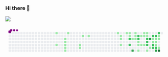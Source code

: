 ### Hi there 👋

<!--
**Vander-Reis/Vander-Reis** is a ✨ _special_ ✨ repository because its `README.md` (this file) appears on your GitHub profile.

Here are some ideas to get you started:

- 🔭 I’m currently working on ...
- 🌱 I’m currently learning ...
- 👯 I’m looking to collaborate on ...
- 🤔 I’m looking for help with ...
- 💬 Ask me about ...
- 📫 How to reach me: ...
- 😄 Pronouns: ...
- ⚡ Fun fact: ...
-->

<img src="https://github-readme-stats.vercel.app/api?username=Vander-Reis&show_icons=true&theme=dracula&include_all_commits=true&count_private=true">


<svg viewBox="-16 -32 880 192" width="880" height="192" xmlns="http://www.w3.org/2000/svg"><style>@keyframes c0{6.99%{fill:var(--c1)}7.01%,to{fill:var(--ce)}}@keyframes c1{13.57%{fill:var(--c1)}13.59%,to{fill:var(--ce)}}@keyframes c2{9.87%{fill:var(--c1)}9.89%,to{fill:var(--ce)}}@keyframes c3{10.28%{fill:var(--c1)}10.3%,to{fill:var(--ce)}}@keyframes c4{10.69%{fill:var(--c1)}10.71%,to{fill:var(--ce)}}@keyframes c5{11.1%{fill:var(--c1)}11.12%,to{fill:var(--ce)}}@keyframes c6{11.51%{fill:var(--c1)}11.53%,to{fill:var(--ce)}}@keyframes c7{8.63%{fill:var(--c1)}8.65%,to{fill:var(--ce)}}@keyframes c8{17.69%{fill:var(--c1)}17.71%,to{fill:var(--ce)}}@keyframes c9{17.27%{fill:var(--c1)}17.29%,to{fill:var(--ce)}}@keyframes ca{19.33%{fill:var(--c1)}19.35%,to{fill:var(--ce)}}@keyframes cb{20.15%{fill:var(--c1)}20.17%,to{fill:var(--ce)}}@keyframes cc{27.97%{fill:var(--c1)}27.99%,to{fill:var(--ce)}}@keyframes cd{24.68%{fill:var(--c1)}24.7%,to{fill:var(--ce)}}@keyframes ce{25.09%{fill:var(--c1)}25.11%,to{fill:var(--ce)}}@keyframes cf{25.92%{fill:var(--c1)}25.94%,to{fill:var(--ce)}}@keyframes cg{29.21%{fill:var(--c1)}29.23%,to{fill:var(--ce)}}@keyframes ch{29.62%{fill:var(--c1)}29.64%,to{fill:var(--ce)}}@keyframes ci{30.03%{fill:var(--c1)}30.05%,to{fill:var(--ce)}}@keyframes cj{52.66%{fill:var(--c2)}52.68%,to{fill:var(--ce)}}@keyframes ck{53.49%{fill:var(--c2)}53.51%,to{fill:var(--ce)}}@keyframes cl{52.25%{fill:var(--c1)}52.27%,to{fill:var(--ce)}}@keyframes cm{71.18%{fill:var(--c3)}71.2%,to{fill:var(--ce)}}@keyframes cn{31.27%{fill:var(--c1)}31.29%,to{fill:var(--ce)}}@keyframes co{30.85%{fill:var(--c1)}30.87%,to{fill:var(--ce)}}@keyframes cp{51.84%{fill:var(--c1)}51.86%,to{fill:var(--ce)}}@keyframes cq{55.96%{fill:var(--c2)}55.98%,to{fill:var(--ce)}}@keyframes cr{55.55%{fill:var(--c2)}55.57%,to{fill:var(--ce)}}@keyframes cs{35.38%{fill:var(--c1)}35.4%,to{fill:var(--ce)}}@keyframes ct{35.79%{fill:var(--c1)}35.81%,to{fill:var(--ce)}}@keyframes cu{49.78%{fill:var(--c1)}49.8%,to{fill:var(--ce)}}@keyframes cv{34.15%{fill:var(--c1)}34.17%,to{fill:var(--ce)}}@keyframes cw{36.2%{fill:var(--c1)}36.22%,to{fill:var(--ce)}}@keyframes cx{32.5%{fill:var(--c1)}32.52%,to{fill:var(--ce)}}@keyframes cy{33.73%{fill:var(--c1)}33.75%,to{fill:var(--ce)}}@keyframes cz{36.62%{fill:var(--c1)}36.64%,to{fill:var(--ce)}}@keyframes c10{32.91%{fill:var(--c1)}32.93%,to{fill:var(--ce)}}@keyframes c11{33.32%{fill:var(--c1)}33.34%,to{fill:var(--ce)}}@keyframes c12{57.6%{fill:var(--c2)}57.62%,to{fill:var(--ce)}}@keyframes c13{58.01%{fill:var(--c2)}58.03%,to{fill:var(--ce)}}@keyframes c14{58.43%{fill:var(--c2)}58.45%,to{fill:var(--ce)}}@keyframes c15{48.55%{fill:var(--c1)}48.57%,to{fill:var(--ce)}}@keyframes c16{65.42%{fill:var(--c3)}65.44%,to{fill:var(--ce)}}@keyframes c17{37.85%{fill:var(--c1)}37.87%,to{fill:var(--ce)}}@keyframes c18{62.13%{fill:var(--c2)}62.15%,to{fill:var(--ce)}}@keyframes c19{42.79%{fill:var(--c1)}42.81%,to{fill:var(--ce)}}@keyframes c1a{39.08%{fill:var(--c1)}39.1%,to{fill:var(--ce)}}@keyframes c1b{59.25%{fill:var(--c2)}59.27%,to{fill:var(--ce)}}@keyframes c1c{59.66%{fill:var(--c2)}59.68%,to{fill:var(--ce)}}@keyframes c1d{61.72%{fill:var(--c2)}61.74%,to{fill:var(--ce)}}@keyframes c1e{39.91%{fill:var(--c1)}39.93%,to{fill:var(--ce)}}@keyframes c1f{39.5%{fill:var(--c1)}39.52%,to{fill:var(--ce)}}@keyframes c1g{44.02%{fill:var(--c1)}44.04%,to{fill:var(--ce)}}@keyframes c1h{60.07%{fill:var(--c2)}60.09%,to{fill:var(--ce)}}@keyframes c1i{67.89%{fill:var(--c3)}67.91%,to{fill:var(--ce)}}@keyframes c1j{63.36%{fill:var(--c2)}63.38%,to{fill:var(--ce)}}@keyframes c1k{40.73%{fill:var(--c1)}40.75%,to{fill:var(--ce)}}@keyframes c1l{40.32%{fill:var(--c1)}40.34%,to{fill:var(--ce)}}@keyframes c1m{44.85%{fill:var(--c1)}44.87%,to{fill:var(--ce)}}@keyframes c1n{75.71%{fill:var(--c4)}75.73%,to{fill:var(--ce)}}@keyframes u0{6.99%{transform:scale(0,1)}7.01%,8.63%{transform:scale(.02,1)}8.65%,9.87%{transform:scale(.05,1)}10.28%,9.89%{transform:scale(.07,1)}10.3%,10.69%{transform:scale(.09,1)}10.71%,11.1%{transform:scale(.12,1)}11.12%,11.51%{transform:scale(.14,1)}11.53%,13.57%{transform:scale(.16,1)}13.59%,17.27%{transform:scale(.19,1)}17.29%,17.69%{transform:scale(.21,1)}17.71%,19.33%{transform:scale(.23,1)}19.35%,20.15%{transform:scale(.26,1)}20.17%,24.68%{transform:scale(.28,1)}24.7%,25.09%{transform:scale(.3,1)}25.11%,25.92%{transform:scale(.33,1)}25.94%,27.97%{transform:scale(.35,1)}27.99%,29.21%{transform:scale(.37,1)}29.23%,29.62%{transform:scale(.4,1)}29.64%,30.03%{transform:scale(.42,1)}30.05%,30.85%{transform:scale(.44,1)}30.87%,31.27%{transform:scale(.47,1)}31.29%,32.5%{transform:scale(.49,1)}32.52%,32.91%{transform:scale(.51,1)}32.93%,33.32%{transform:scale(.53,1)}33.34%,33.73%{transform:scale(.56,1)}33.75%,34.15%{transform:scale(.58,1)}34.17%,35.38%{transform:scale(.6,1)}35.4%,35.79%{transform:scale(.63,1)}35.81%,36.2%{transform:scale(.65,1)}36.22%,36.62%{transform:scale(.67,1)}36.64%,37.85%{transform:scale(.7,1)}37.87%,39.08%{transform:scale(.72,1)}39.1%,39.5%{transform:scale(.74,1)}39.52%,39.91%{transform:scale(.77,1)}39.93%,40.32%{transform:scale(.79,1)}40.34%,40.73%{transform:scale(.81,1)}40.75%,42.79%{transform:scale(.84,1)}42.81%,44.02%{transform:scale(.86,1)}44.04%,44.85%{transform:scale(.88,1)}44.87%,48.55%{transform:scale(.91,1)}48.57%,49.78%{transform:scale(.93,1)}49.8%,51.84%{transform:scale(.95,1)}51.86%,52.25%{transform:scale(.98,1)}52.27%,to{transform:scale(1,1)}}@keyframes u1{52.66%{transform:scale(0,1)}52.68%,53.49%{transform:scale(.08,1)}53.51%,55.55%{transform:scale(.15,1)}55.57%,55.96%{transform:scale(.23,1)}55.98%,57.6%{transform:scale(.31,1)}57.62%,58.01%{transform:scale(.38,1)}58.03%,58.43%{transform:scale(.46,1)}58.45%,59.25%{transform:scale(.54,1)}59.27%,59.66%{transform:scale(.62,1)}59.68%,60.07%{transform:scale(.69,1)}60.09%,61.72%{transform:scale(.77,1)}61.74%,62.13%{transform:scale(.85,1)}62.15%,63.36%{transform:scale(.92,1)}63.38%,to{transform:scale(1,1)}}@keyframes u2{65.42%{transform:scale(0,1)}65.44%,67.89%{transform:scale(.33,1)}67.91%,71.18%{transform:scale(.67,1)}71.2%,to{transform:scale(1,1)}}@keyframes u3{75.71%{transform:scale(0,1)}75.73%,to{transform:scale(1,1)}}@keyframes s0{0%,99.59%{transform:translate(0,-16px)}.41%{transform:translate(0,0)}8.64%{transform:translate(320px,0)}9.05%{transform:translate(320px,16px)}9.47%{transform:translate(304px,16px)}11.52%{transform:translate(304px,96px)}11.93%{transform:translate(288px,96px)}12.76%{transform:translate(288px,64px)}13.58%{transform:translate(256px,64px)}13.99%{transform:translate(256px,80px)}17.28%{transform:translate(384px,80px)}17.7%{transform:translate(384px,64px)}18.11%{transform:translate(400px,64px)}19.34%{transform:translate(400px,16px)}24.69%{transform:translate(608px,16px)}25.93%{transform:translate(608px,64px)}26.34%{transform:translate(592px,64px)}27.98%{transform:translate(592px,0)}29.63%{transform:translate(656px,0)}30.04%{transform:translate(656px,16px)}30.86%{transform:translate(688px,16px)}31.28%{transform:translate(688px,0)}32.92%{transform:translate(752px,0)}33.33%,57.2%{transform:translate(752px,16px)}34.16%{transform:translate(720px,16px)}34.98%{transform:translate(720px,48px)}35.39%,51.03%{transform:translate(704px,48px)}35.8%,54.73%{transform:translate(704px,64px)}36.63%{transform:translate(736px,64px)}37.04%{transform:translate(736px,80px)}37.86%{transform:translate(768px,80px)}38.68%{transform:translate(768px,48px)}39.51%,43.62%{transform:translate(800px,48px)}39.92%,66.26%{transform:translate(800px,32px)}40.33%{transform:translate(816px,32px)}40.74%,63.79%{transform:translate(816px,16px)}41.15%{transform:translate(832px,16px)}41.56%{transform:translate(832px,32px)}42.8%{transform:translate(784px,32px)}43.21%{transform:translate(784px,48px)}44.03%{transform:translate(800px,64px)}44.44%{transform:translate(816px,64px)}44.86%,75.31%{transform:translate(816px,80px)}45.27%{transform:translate(832px,80px)}46.09%{transform:translate(832px,112px)}47.33%{transform:translate(784px,112px)}47.74%{transform:translate(784px,96px)}49.79%{transform:translate(704px,96px)}51.44%{transform:translate(688px,48px)}51.85%{transform:translate(688px,32px)}52.67%{transform:translate(656px,32px)}53.5%{transform:translate(656px,64px)}55.97%{transform:translate(704px,16px)}58.44%{transform:translate(752px,64px)}59.26%{transform:translate(784px,64px)}59.67%{transform:translate(784px,80px)}60.08%{transform:translate(800px,80px)}61.73%{transform:translate(800px,16px)}62.14%{transform:translate(784px,16px)}62.55%{transform:translate(784px,0)}63.37%{transform:translate(816px,0)}65.02%{transform:translate(768px,16px)}65.43%{transform:translate(768px,32px)}67.9%{transform:translate(800px,96px)}71.19%{transform:translate(672px,96px)}71.6%{transform:translate(672px,80px)}75.72%{transform:translate(816px,96px)}92.59%{transform:translate(160px,96px)}93.42%{transform:translate(160px,64px)}94.65%{transform:translate(112px,64px)}95.06%{transform:translate(112px,48px)}95.88%{transform:translate(80px,48px)}96.3%{transform:translate(80px,32px)}96.71%{transform:translate(64px,32px)}97.94%{transform:translate(64px,-16px)}}@keyframes s1{0%,99.59%{transform:translate(16px,-16px)}.41%{transform:translate(0,-16px)}.82%{transform:translate(0,0)}9.05%{transform:translate(320px,0)}9.47%{transform:translate(320px,16px)}9.88%{transform:translate(304px,16px)}11.93%{transform:translate(304px,96px)}12.35%{transform:translate(288px,96px)}13.17%{transform:translate(288px,64px)}13.99%{transform:translate(256px,64px)}14.4%{transform:translate(256px,80px)}17.7%{transform:translate(384px,80px)}18.11%{transform:translate(384px,64px)}18.52%{transform:translate(400px,64px)}19.75%{transform:translate(400px,16px)}25.1%{transform:translate(608px,16px)}26.34%{transform:translate(608px,64px)}26.75%{transform:translate(592px,64px)}28.4%{transform:translate(592px,0)}30.04%{transform:translate(656px,0)}30.45%{transform:translate(656px,16px)}31.28%{transform:translate(688px,16px)}31.69%{transform:translate(688px,0)}33.33%{transform:translate(752px,0)}33.74%,57.61%{transform:translate(752px,16px)}34.57%{transform:translate(720px,16px)}35.39%{transform:translate(720px,48px)}35.8%,51.44%{transform:translate(704px,48px)}36.21%,55.14%{transform:translate(704px,64px)}37.04%{transform:translate(736px,64px)}37.45%{transform:translate(736px,80px)}38.27%{transform:translate(768px,80px)}39.09%{transform:translate(768px,48px)}39.92%,44.03%{transform:translate(800px,48px)}40.33%,66.67%{transform:translate(800px,32px)}40.74%{transform:translate(816px,32px)}41.15%,64.2%{transform:translate(816px,16px)}41.56%{transform:translate(832px,16px)}41.98%{transform:translate(832px,32px)}43.21%{transform:translate(784px,32px)}43.62%{transform:translate(784px,48px)}44.44%{transform:translate(800px,64px)}44.86%{transform:translate(816px,64px)}45.27%,75.72%{transform:translate(816px,80px)}45.68%{transform:translate(832px,80px)}46.5%{transform:translate(832px,112px)}47.74%{transform:translate(784px,112px)}48.15%{transform:translate(784px,96px)}50.21%{transform:translate(704px,96px)}51.85%{transform:translate(688px,48px)}52.26%{transform:translate(688px,32px)}53.09%{transform:translate(656px,32px)}53.91%{transform:translate(656px,64px)}56.38%{transform:translate(704px,16px)}58.85%{transform:translate(752px,64px)}59.67%{transform:translate(784px,64px)}60.08%{transform:translate(784px,80px)}60.49%{transform:translate(800px,80px)}62.14%{transform:translate(800px,16px)}62.55%{transform:translate(784px,16px)}62.96%{transform:translate(784px,0)}63.79%{transform:translate(816px,0)}65.43%{transform:translate(768px,16px)}65.84%{transform:translate(768px,32px)}68.31%{transform:translate(800px,96px)}71.6%{transform:translate(672px,96px)}72.02%{transform:translate(672px,80px)}76.13%{transform:translate(816px,96px)}93%{transform:translate(160px,96px)}93.83%{transform:translate(160px,64px)}95.06%{transform:translate(112px,64px)}95.47%{transform:translate(112px,48px)}96.3%{transform:translate(80px,48px)}96.71%{transform:translate(80px,32px)}97.12%{transform:translate(64px,32px)}98.35%{transform:translate(64px,-16px)}}@keyframes s2{0%,99.59%{transform:translate(32px,-16px)}.82%{transform:translate(0,-16px)}1.23%{transform:translate(0,0)}9.47%{transform:translate(320px,0)}9.88%{transform:translate(320px,16px)}10.29%{transform:translate(304px,16px)}12.35%{transform:translate(304px,96px)}12.76%{transform:translate(288px,96px)}13.58%{transform:translate(288px,64px)}14.4%{transform:translate(256px,64px)}14.81%{transform:translate(256px,80px)}18.11%{transform:translate(384px,80px)}18.52%{transform:translate(384px,64px)}18.93%{transform:translate(400px,64px)}20.16%{transform:translate(400px,16px)}25.51%{transform:translate(608px,16px)}26.75%{transform:translate(608px,64px)}27.16%{transform:translate(592px,64px)}28.81%{transform:translate(592px,0)}30.45%{transform:translate(656px,0)}30.86%{transform:translate(656px,16px)}31.69%{transform:translate(688px,16px)}32.1%{transform:translate(688px,0)}33.74%{transform:translate(752px,0)}34.16%,58.02%{transform:translate(752px,16px)}34.98%{transform:translate(720px,16px)}35.8%{transform:translate(720px,48px)}36.21%,51.85%{transform:translate(704px,48px)}36.63%,55.56%{transform:translate(704px,64px)}37.45%{transform:translate(736px,64px)}37.86%{transform:translate(736px,80px)}38.68%{transform:translate(768px,80px)}39.51%{transform:translate(768px,48px)}40.33%,44.44%{transform:translate(800px,48px)}40.74%,67.08%{transform:translate(800px,32px)}41.15%{transform:translate(816px,32px)}41.56%,64.61%{transform:translate(816px,16px)}41.98%{transform:translate(832px,16px)}42.39%{transform:translate(832px,32px)}43.62%{transform:translate(784px,32px)}44.03%{transform:translate(784px,48px)}44.86%{transform:translate(800px,64px)}45.27%{transform:translate(816px,64px)}45.68%,76.13%{transform:translate(816px,80px)}46.09%{transform:translate(832px,80px)}46.91%{transform:translate(832px,112px)}48.15%{transform:translate(784px,112px)}48.56%{transform:translate(784px,96px)}50.62%{transform:translate(704px,96px)}52.26%{transform:translate(688px,48px)}52.67%{transform:translate(688px,32px)}53.5%{transform:translate(656px,32px)}54.32%{transform:translate(656px,64px)}56.79%{transform:translate(704px,16px)}59.26%{transform:translate(752px,64px)}60.08%{transform:translate(784px,64px)}60.49%{transform:translate(784px,80px)}60.91%{transform:translate(800px,80px)}62.55%{transform:translate(800px,16px)}62.96%{transform:translate(784px,16px)}63.37%{transform:translate(784px,0)}64.2%{transform:translate(816px,0)}65.84%{transform:translate(768px,16px)}66.26%{transform:translate(768px,32px)}68.72%{transform:translate(800px,96px)}72.02%{transform:translate(672px,96px)}72.43%{transform:translate(672px,80px)}76.54%{transform:translate(816px,96px)}93.42%{transform:translate(160px,96px)}94.24%{transform:translate(160px,64px)}95.47%{transform:translate(112px,64px)}95.88%{transform:translate(112px,48px)}96.71%{transform:translate(80px,48px)}97.12%{transform:translate(80px,32px)}97.53%{transform:translate(64px,32px)}98.77%{transform:translate(64px,-16px)}}@keyframes s3{0%,99.59%{transform:translate(48px,-16px)}1.23%{transform:translate(0,-16px)}1.65%{transform:translate(0,0)}9.88%{transform:translate(320px,0)}10.29%{transform:translate(320px,16px)}10.7%{transform:translate(304px,16px)}12.76%{transform:translate(304px,96px)}13.17%{transform:translate(288px,96px)}13.99%{transform:translate(288px,64px)}14.81%{transform:translate(256px,64px)}15.23%{transform:translate(256px,80px)}18.52%{transform:translate(384px,80px)}18.93%{transform:translate(384px,64px)}19.34%{transform:translate(400px,64px)}20.58%{transform:translate(400px,16px)}25.93%{transform:translate(608px,16px)}27.16%{transform:translate(608px,64px)}27.57%{transform:translate(592px,64px)}29.22%{transform:translate(592px,0)}30.86%{transform:translate(656px,0)}31.28%{transform:translate(656px,16px)}32.1%{transform:translate(688px,16px)}32.51%{transform:translate(688px,0)}34.16%{transform:translate(752px,0)}34.57%,58.44%{transform:translate(752px,16px)}35.39%{transform:translate(720px,16px)}36.21%{transform:translate(720px,48px)}36.63%,52.26%{transform:translate(704px,48px)}37.04%,55.97%{transform:translate(704px,64px)}37.86%{transform:translate(736px,64px)}38.27%{transform:translate(736px,80px)}39.09%{transform:translate(768px,80px)}39.92%{transform:translate(768px,48px)}40.74%,44.86%{transform:translate(800px,48px)}41.15%,67.49%{transform:translate(800px,32px)}41.56%{transform:translate(816px,32px)}41.98%,65.02%{transform:translate(816px,16px)}42.39%{transform:translate(832px,16px)}42.8%{transform:translate(832px,32px)}44.03%{transform:translate(784px,32px)}44.44%{transform:translate(784px,48px)}45.27%{transform:translate(800px,64px)}45.68%{transform:translate(816px,64px)}46.09%,76.54%{transform:translate(816px,80px)}46.5%{transform:translate(832px,80px)}47.33%{transform:translate(832px,112px)}48.56%{transform:translate(784px,112px)}48.97%{transform:translate(784px,96px)}51.03%{transform:translate(704px,96px)}52.67%{transform:translate(688px,48px)}53.09%{transform:translate(688px,32px)}53.91%{transform:translate(656px,32px)}54.73%{transform:translate(656px,64px)}57.2%{transform:translate(704px,16px)}59.67%{transform:translate(752px,64px)}60.49%{transform:translate(784px,64px)}60.91%{transform:translate(784px,80px)}61.32%{transform:translate(800px,80px)}62.96%{transform:translate(800px,16px)}63.37%{transform:translate(784px,16px)}63.79%{transform:translate(784px,0)}64.61%{transform:translate(816px,0)}66.26%{transform:translate(768px,16px)}66.67%{transform:translate(768px,32px)}69.14%{transform:translate(800px,96px)}72.43%{transform:translate(672px,96px)}72.84%{transform:translate(672px,80px)}76.95%{transform:translate(816px,96px)}93.83%{transform:translate(160px,96px)}94.65%{transform:translate(160px,64px)}95.88%{transform:translate(112px,64px)}96.3%{transform:translate(112px,48px)}97.12%{transform:translate(80px,48px)}97.53%{transform:translate(80px,32px)}97.94%{transform:translate(64px,32px)}99.18%{transform:translate(64px,-16px)}}:root{--cb:#1b1f230a;--cs:purple;--ce:#ebedf0;--c0:#ebedf0;--c1:#9be9a8;--c2:#40c463;--c3:#30a14e;--c4:#216e39}@media (prefers-color-scheme:dark){:root{--cb:#1b1f230a;--cs:purple;--ce:#161b22;--c1:#01311f;--c2:#034525;--c3:#0f6d31;--c4:#00c647}}.c{shape-rendering:geometricPrecision;rx:2;ry:2;fill:var(--ce);stroke-width:1px;stroke:var(--cb);animation:none 24300ms linear infinite}.c.c0{fill:var(--c1);animation-name:c0}.c.c1,.c.c2,.c.c3{fill:var(--c1);animation-name:c1}.c.c2,.c.c3{animation-name:c2}.c.c3{animation-name:c3}.c.c4,.c.c5,.c.c6{fill:var(--c1);animation-name:c4}.c.c5,.c.c6{animation-name:c5}.c.c6{animation-name:c6}.c.c7,.c.c8,.c.c9{fill:var(--c1);animation-name:c7}.c.c8,.c.c9{animation-name:c8}.c.c9{animation-name:c9}.c.ca,.c.cb,.c.cc{fill:var(--c1);animation-name:ca}.c.cb,.c.cc{animation-name:cb}.c.cc{animation-name:cc}.c.cd,.c.ce,.c.cf{fill:var(--c1);animation-name:cd}.c.ce,.c.cf{animation-name:ce}.c.cf{animation-name:cf}.c.cg,.c.ch,.c.ci{fill:var(--c1);animation-name:cg}.c.ch,.c.ci{animation-name:ch}.c.ci{animation-name:ci}.c.cj,.c.ck{fill:var(--c2);animation-name:cj}.c.ck{animation-name:ck}.c.cl{fill:var(--c1);animation-name:cl}.c.cm{fill:var(--c3);animation-name:cm}.c.cn,.c.co,.c.cp{fill:var(--c1);animation-name:cn}.c.co,.c.cp{animation-name:co}.c.cp{animation-name:cp}.c.cq,.c.cr{fill:var(--c2);animation-name:cq}.c.cr{animation-name:cr}.c.cs{fill:var(--c1);animation-name:cs}.c.ct,.c.cu,.c.cv{fill:var(--c1);animation-name:ct}.c.cu,.c.cv{animation-name:cu}.c.cv{animation-name:cv}.c.cw,.c.cx,.c.cy{fill:var(--c1);animation-name:cw}.c.cx,.c.cy{animation-name:cx}.c.cy{animation-name:cy}.c.c10,.c.c11,.c.cz{fill:var(--c1);animation-name:cz}.c.c10,.c.c11{animation-name:c10}.c.c11{animation-name:c11}.c.c12,.c.c13,.c.c14{fill:var(--c2);animation-name:c12}.c.c13,.c.c14{animation-name:c13}.c.c14{animation-name:c14}.c.c15{fill:var(--c1);animation-name:c15}.c.c16{fill:var(--c3);animation-name:c16}.c.c17{fill:var(--c1);animation-name:c17}.c.c18{fill:var(--c2);animation-name:c18}.c.c19,.c.c1a{fill:var(--c1);animation-name:c19}.c.c1a{animation-name:c1a}.c.c1b,.c.c1c,.c.c1d{fill:var(--c2);animation-name:c1b}.c.c1c,.c.c1d{animation-name:c1c}.c.c1d{animation-name:c1d}.c.c1e,.c.c1f,.c.c1g{fill:var(--c1);animation-name:c1e}.c.c1f,.c.c1g{animation-name:c1f}.c.c1g{animation-name:c1g}.c.c1h{fill:var(--c2);animation-name:c1h}.c.c1i{fill:var(--c3);animation-name:c1i}.c.c1j{fill:var(--c2);animation-name:c1j}.c.c1k,.c.c1l,.c.c1m{fill:var(--c1);animation-name:c1k}.c.c1l,.c.c1m{animation-name:c1l}.c.c1m{animation-name:c1m}.c.c1n{fill:var(--c4);animation-name:c1n}.s,.u{animation:none linear 24300ms infinite}.u,.u.u0{transform-origin:0 0}.u{transform:scale(0,1)}.u.u0{fill:var(--c1);animation-name:u0}.u.u1{fill:var(--c2);animation-name:u1;transform-origin:607.7px 0}.u.u2{fill:var(--c3);animation-name:u2;transform-origin:791.5px 0}.u.u3{fill:var(--c4);animation-name:u3;transform-origin:833.9px 0}.s{shape-rendering:geometricPrecision;fill:var(--cs)}.s.s0{transform:translate(0,-16px);animation-name:s0}.s.s1{transform:translate(16px,-16px);animation-name:s1}.s.s2{transform:translate(32px,-16px);animation-name:s2}.s.s3{transform:translate(48px,-16px);animation-name:s3}</style><rect class="c" x="2" y="2" width="12" height="12"/><rect class="c" x="2" y="18" width="12" height="12"/><rect class="c" x="2" y="34" width="12" height="12"/><rect class="c" x="2" y="50" width="12" height="12"/><rect class="c" x="2" y="66" width="12" height="12"/><rect class="c" x="2" y="82" width="12" height="12"/><rect class="c" x="2" y="98" width="12" height="12"/><rect class="c" x="18" y="2" width="12" height="12"/><rect class="c" x="18" y="18" width="12" height="12"/><rect class="c" x="18" y="34" width="12" height="12"/><rect class="c" x="18" y="50" width="12" height="12"/><rect class="c" x="18" y="66" width="12" height="12"/><rect class="c" x="18" y="82" width="12" height="12"/><rect class="c" x="18" y="98" width="12" height="12"/><rect class="c" x="34" y="2" width="12" height="12"/><rect class="c" x="34" y="18" width="12" height="12"/><rect class="c" x="34" y="34" width="12" height="12"/><rect class="c" x="34" y="50" width="12" height="12"/><rect class="c" x="34" y="66" width="12" height="12"/><rect class="c" x="34" y="82" width="12" height="12"/><rect class="c" x="34" y="98" width="12" height="12"/><rect class="c" x="50" y="2" width="12" height="12"/><rect class="c" x="50" y="18" width="12" height="12"/><rect class="c" x="50" y="34" width="12" height="12"/><rect class="c" x="50" y="50" width="12" height="12"/><rect class="c" x="50" y="66" width="12" height="12"/><rect class="c" x="50" y="82" width="12" height="12"/><rect class="c" x="50" y="98" width="12" height="12"/><rect class="c" x="66" y="2" width="12" height="12"/><rect class="c" x="66" y="18" width="12" height="12"/><rect class="c" x="66" y="34" width="12" height="12"/><rect class="c" x="66" y="50" width="12" height="12"/><rect class="c" x="66" y="66" width="12" height="12"/><rect class="c" x="66" y="82" width="12" height="12"/><rect class="c" x="66" y="98" width="12" height="12"/><rect class="c" x="82" y="2" width="12" height="12"/><rect class="c" x="82" y="18" width="12" height="12"/><rect class="c" x="82" y="34" width="12" height="12"/><rect class="c" x="82" y="50" width="12" height="12"/><rect class="c" x="82" y="66" width="12" height="12"/><rect class="c" x="82" y="82" width="12" height="12"/><rect class="c" x="82" y="98" width="12" height="12"/><rect class="c" x="98" y="2" width="12" height="12"/><rect class="c" x="98" y="18" width="12" height="12"/><rect class="c" x="98" y="34" width="12" height="12"/><rect class="c" x="98" y="50" width="12" height="12"/><rect class="c" x="98" y="66" width="12" height="12"/><rect class="c" x="98" y="82" width="12" height="12"/><rect class="c" x="98" y="98" width="12" height="12"/><rect class="c" x="114" y="2" width="12" height="12"/><rect class="c" x="114" y="18" width="12" height="12"/><rect class="c" x="114" y="34" width="12" height="12"/><rect class="c" x="114" y="50" width="12" height="12"/><rect class="c" x="114" y="66" width="12" height="12"/><rect class="c" x="114" y="82" width="12" height="12"/><rect class="c" x="114" y="98" width="12" height="12"/><rect class="c" x="130" y="2" width="12" height="12"/><rect class="c" x="130" y="18" width="12" height="12"/><rect class="c" x="130" y="34" width="12" height="12"/><rect class="c" x="130" y="50" width="12" height="12"/><rect class="c" x="130" y="66" width="12" height="12"/><rect class="c" x="130" y="82" width="12" height="12"/><rect class="c" x="130" y="98" width="12" height="12"/><rect class="c" x="146" y="2" width="12" height="12"/><rect class="c" x="146" y="18" width="12" height="12"/><rect class="c" x="146" y="34" width="12" height="12"/><rect class="c" x="146" y="50" width="12" height="12"/><rect class="c" x="146" y="66" width="12" height="12"/><rect class="c" x="146" y="82" width="12" height="12"/><rect class="c" x="146" y="98" width="12" height="12"/><rect class="c" x="162" y="2" width="12" height="12"/><rect class="c" x="162" y="18" width="12" height="12"/><rect class="c" x="162" y="34" width="12" height="12"/><rect class="c" x="162" y="50" width="12" height="12"/><rect class="c" x="162" y="66" width="12" height="12"/><rect class="c" x="162" y="82" width="12" height="12"/><rect class="c" x="162" y="98" width="12" height="12"/><rect class="c" x="178" y="2" width="12" height="12"/><rect class="c" x="178" y="18" width="12" height="12"/><rect class="c" x="178" y="34" width="12" height="12"/><rect class="c" x="178" y="50" width="12" height="12"/><rect class="c" x="178" y="66" width="12" height="12"/><rect class="c" x="178" y="82" width="12" height="12"/><rect class="c" x="178" y="98" width="12" height="12"/><rect class="c" x="194" y="2" width="12" height="12"/><rect class="c" x="194" y="18" width="12" height="12"/><rect class="c" x="194" y="34" width="12" height="12"/><rect class="c" x="194" y="50" width="12" height="12"/><rect class="c" x="194" y="66" width="12" height="12"/><rect class="c" x="194" y="82" width="12" height="12"/><rect class="c" x="194" y="98" width="12" height="12"/><rect class="c" x="210" y="2" width="12" height="12"/><rect class="c" x="210" y="18" width="12" height="12"/><rect class="c" x="210" y="34" width="12" height="12"/><rect class="c" x="210" y="50" width="12" height="12"/><rect class="c" x="210" y="66" width="12" height="12"/><rect class="c" x="210" y="82" width="12" height="12"/><rect class="c" x="210" y="98" width="12" height="12"/><rect class="c" x="226" y="2" width="12" height="12"/><rect class="c" x="226" y="18" width="12" height="12"/><rect class="c" x="226" y="34" width="12" height="12"/><rect class="c" x="226" y="50" width="12" height="12"/><rect class="c" x="226" y="66" width="12" height="12"/><rect class="c" x="226" y="82" width="12" height="12"/><rect class="c" x="226" y="98" width="12" height="12"/><rect class="c" x="242" y="2" width="12" height="12"/><rect class="c" x="242" y="18" width="12" height="12"/><rect class="c" x="242" y="34" width="12" height="12"/><rect class="c" x="242" y="50" width="12" height="12"/><rect class="c" x="242" y="66" width="12" height="12"/><rect class="c" x="242" y="82" width="12" height="12"/><rect class="c" x="242" y="98" width="12" height="12"/><rect class="c c0" x="258" y="2" width="12" height="12"/><rect class="c" x="258" y="18" width="12" height="12"/><rect class="c" x="258" y="34" width="12" height="12"/><rect class="c" x="258" y="50" width="12" height="12"/><rect class="c c1" x="258" y="66" width="12" height="12"/><rect class="c" x="258" y="82" width="12" height="12"/><rect class="c" x="258" y="98" width="12" height="12"/><rect class="c" x="274" y="2" width="12" height="12"/><rect class="c" x="274" y="18" width="12" height="12"/><rect class="c" x="274" y="34" width="12" height="12"/><rect class="c" x="274" y="50" width="12" height="12"/><rect class="c" x="274" y="66" width="12" height="12"/><rect class="c" x="274" y="82" width="12" height="12"/><rect class="c" x="274" y="98" width="12" height="12"/><rect class="c" x="290" y="2" width="12" height="12"/><rect class="c" x="290" y="18" width="12" height="12"/><rect class="c" x="290" y="34" width="12" height="12"/><rect class="c" x="290" y="50" width="12" height="12"/><rect class="c" x="290" y="66" width="12" height="12"/><rect class="c" x="290" y="82" width="12" height="12"/><rect class="c" x="290" y="98" width="12" height="12"/><rect class="c" x="306" y="2" width="12" height="12"/><rect class="c" x="306" y="18" width="12" height="12"/><rect class="c c2" x="306" y="34" width="12" height="12"/><rect class="c c3" x="306" y="50" width="12" height="12"/><rect class="c c4" x="306" y="66" width="12" height="12"/><rect class="c c5" x="306" y="82" width="12" height="12"/><rect class="c c6" x="306" y="98" width="12" height="12"/><rect class="c c7" x="322" y="2" width="12" height="12"/><rect class="c" x="322" y="18" width="12" height="12"/><rect class="c" x="322" y="34" width="12" height="12"/><rect class="c" x="322" y="50" width="12" height="12"/><rect class="c" x="322" y="66" width="12" height="12"/><rect class="c" x="322" y="82" width="12" height="12"/><rect class="c" x="322" y="98" width="12" height="12"/><rect class="c" x="338" y="2" width="12" height="12"/><rect class="c" x="338" y="18" width="12" height="12"/><rect class="c" x="338" y="34" width="12" height="12"/><rect class="c" x="338" y="50" width="12" height="12"/><rect class="c" x="338" y="66" width="12" height="12"/><rect class="c" x="338" y="82" width="12" height="12"/><rect class="c" x="338" y="98" width="12" height="12"/><rect class="c" x="354" y="2" width="12" height="12"/><rect class="c" x="354" y="18" width="12" height="12"/><rect class="c" x="354" y="34" width="12" height="12"/><rect class="c" x="354" y="50" width="12" height="12"/><rect class="c" x="354" y="66" width="12" height="12"/><rect class="c" x="354" y="82" width="12" height="12"/><rect class="c" x="354" y="98" width="12" height="12"/><rect class="c" x="370" y="2" width="12" height="12"/><rect class="c" x="370" y="18" width="12" height="12"/><rect class="c" x="370" y="34" width="12" height="12"/><rect class="c" x="370" y="50" width="12" height="12"/><rect class="c" x="370" y="66" width="12" height="12"/><rect class="c" x="370" y="82" width="12" height="12"/><rect class="c" x="370" y="98" width="12" height="12"/><rect class="c" x="386" y="2" width="12" height="12"/><rect class="c" x="386" y="18" width="12" height="12"/><rect class="c" x="386" y="34" width="12" height="12"/><rect class="c" x="386" y="50" width="12" height="12"/><rect class="c c8" x="386" y="66" width="12" height="12"/><rect class="c c9" x="386" y="82" width="12" height="12"/><rect class="c" x="386" y="98" width="12" height="12"/><rect class="c" x="402" y="2" width="12" height="12"/><rect class="c ca" x="402" y="18" width="12" height="12"/><rect class="c" x="402" y="34" width="12" height="12"/><rect class="c" x="402" y="50" width="12" height="12"/><rect class="c" x="402" y="66" width="12" height="12"/><rect class="c" x="402" y="82" width="12" height="12"/><rect class="c" x="402" y="98" width="12" height="12"/><rect class="c" x="418" y="2" width="12" height="12"/><rect class="c" x="418" y="18" width="12" height="12"/><rect class="c" x="418" y="34" width="12" height="12"/><rect class="c" x="418" y="50" width="12" height="12"/><rect class="c" x="418" y="66" width="12" height="12"/><rect class="c" x="418" y="82" width="12" height="12"/><rect class="c" x="418" y="98" width="12" height="12"/><rect class="c" x="434" y="2" width="12" height="12"/><rect class="c cb" x="434" y="18" width="12" height="12"/><rect class="c" x="434" y="34" width="12" height="12"/><rect class="c" x="434" y="50" width="12" height="12"/><rect class="c" x="434" y="66" width="12" height="12"/><rect class="c" x="434" y="82" width="12" height="12"/><rect class="c" x="434" y="98" width="12" height="12"/><rect class="c" x="450" y="2" width="12" height="12"/><rect class="c" x="450" y="18" width="12" height="12"/><rect class="c" x="450" y="34" width="12" height="12"/><rect class="c" x="450" y="50" width="12" height="12"/><rect class="c" x="450" y="66" width="12" height="12"/><rect class="c" x="450" y="82" width="12" height="12"/><rect class="c" x="450" y="98" width="12" height="12"/><rect class="c" x="466" y="2" width="12" height="12"/><rect class="c" x="466" y="18" width="12" height="12"/><rect class="c" x="466" y="34" width="12" height="12"/><rect class="c" x="466" y="50" width="12" height="12"/><rect class="c" x="466" y="66" width="12" height="12"/><rect class="c" x="466" y="82" width="12" height="12"/><rect class="c" x="466" y="98" width="12" height="12"/><rect class="c" x="482" y="2" width="12" height="12"/><rect class="c" x="482" y="18" width="12" height="12"/><rect class="c" x="482" y="34" width="12" height="12"/><rect class="c" x="482" y="50" width="12" height="12"/><rect class="c" x="482" y="66" width="12" height="12"/><rect class="c" x="482" y="82" width="12" height="12"/><rect class="c" x="482" y="98" width="12" height="12"/><rect class="c" x="498" y="2" width="12" height="12"/><rect class="c" x="498" y="18" width="12" height="12"/><rect class="c" x="498" y="34" width="12" height="12"/><rect class="c" x="498" y="50" width="12" height="12"/><rect class="c" x="498" y="66" width="12" height="12"/><rect class="c" x="498" y="82" width="12" height="12"/><rect class="c" x="498" y="98" width="12" height="12"/><rect class="c" x="514" y="2" width="12" height="12"/><rect class="c" x="514" y="18" width="12" height="12"/><rect class="c" x="514" y="34" width="12" height="12"/><rect class="c" x="514" y="50" width="12" height="12"/><rect class="c" x="514" y="66" width="12" height="12"/><rect class="c" x="514" y="82" width="12" height="12"/><rect class="c" x="514" y="98" width="12" height="12"/><rect class="c" x="530" y="2" width="12" height="12"/><rect class="c" x="530" y="18" width="12" height="12"/><rect class="c" x="530" y="34" width="12" height="12"/><rect class="c" x="530" y="50" width="12" height="12"/><rect class="c" x="530" y="66" width="12" height="12"/><rect class="c" x="530" y="82" width="12" height="12"/><rect class="c" x="530" y="98" width="12" height="12"/><rect class="c" x="546" y="2" width="12" height="12"/><rect class="c" x="546" y="18" width="12" height="12"/><rect class="c" x="546" y="34" width="12" height="12"/><rect class="c" x="546" y="50" width="12" height="12"/><rect class="c" x="546" y="66" width="12" height="12"/><rect class="c" x="546" y="82" width="12" height="12"/><rect class="c" x="546" y="98" width="12" height="12"/><rect class="c" x="562" y="2" width="12" height="12"/><rect class="c" x="562" y="18" width="12" height="12"/><rect class="c" x="562" y="34" width="12" height="12"/><rect class="c" x="562" y="50" width="12" height="12"/><rect class="c" x="562" y="66" width="12" height="12"/><rect class="c" x="562" y="82" width="12" height="12"/><rect class="c" x="562" y="98" width="12" height="12"/><rect class="c" x="578" y="2" width="12" height="12"/><rect class="c" x="578" y="18" width="12" height="12"/><rect class="c" x="578" y="34" width="12" height="12"/><rect class="c" x="578" y="50" width="12" height="12"/><rect class="c" x="578" y="66" width="12" height="12"/><rect class="c" x="578" y="82" width="12" height="12"/><rect class="c" x="578" y="98" width="12" height="12"/><rect class="c cc" x="594" y="2" width="12" height="12"/><rect class="c" x="594" y="18" width="12" height="12"/><rect class="c" x="594" y="34" width="12" height="12"/><rect class="c" x="594" y="50" width="12" height="12"/><rect class="c" x="594" y="66" width="12" height="12"/><rect class="c" x="594" y="82" width="12" height="12"/><rect class="c" x="594" y="98" width="12" height="12"/><rect class="c" x="610" y="2" width="12" height="12"/><rect class="c cd" x="610" y="18" width="12" height="12"/><rect class="c ce" x="610" y="34" width="12" height="12"/><rect class="c" x="610" y="50" width="12" height="12"/><rect class="c cf" x="610" y="66" width="12" height="12"/><rect class="c" x="610" y="82" width="12" height="12"/><rect class="c" x="610" y="98" width="12" height="12"/><rect class="c" x="626" y="2" width="12" height="12"/><rect class="c" x="626" y="18" width="12" height="12"/><rect class="c" x="626" y="34" width="12" height="12"/><rect class="c" x="626" y="50" width="12" height="12"/><rect class="c" x="626" y="66" width="12" height="12"/><rect class="c" x="626" y="82" width="12" height="12"/><rect class="c" x="626" y="98" width="12" height="12"/><rect class="c cg" x="642" y="2" width="12" height="12"/><rect class="c" x="642" y="18" width="12" height="12"/><rect class="c" x="642" y="34" width="12" height="12"/><rect class="c" x="642" y="50" width="12" height="12"/><rect class="c" x="642" y="66" width="12" height="12"/><rect class="c" x="642" y="82" width="12" height="12"/><rect class="c" x="642" y="98" width="12" height="12"/><rect class="c ch" x="658" y="2" width="12" height="12"/><rect class="c ci" x="658" y="18" width="12" height="12"/><rect class="c cj" x="658" y="34" width="12" height="12"/><rect class="c" x="658" y="50" width="12" height="12"/><rect class="c ck" x="658" y="66" width="12" height="12"/><rect class="c" x="658" y="82" width="12" height="12"/><rect class="c" x="658" y="98" width="12" height="12"/><rect class="c" x="674" y="2" width="12" height="12"/><rect class="c" x="674" y="18" width="12" height="12"/><rect class="c cl" x="674" y="34" width="12" height="12"/><rect class="c" x="674" y="50" width="12" height="12"/><rect class="c" x="674" y="66" width="12" height="12"/><rect class="c" x="674" y="82" width="12" height="12"/><rect class="c cm" x="674" y="98" width="12" height="12"/><rect class="c cn" x="690" y="2" width="12" height="12"/><rect class="c co" x="690" y="18" width="12" height="12"/><rect class="c cp" x="690" y="34" width="12" height="12"/><rect class="c" x="690" y="50" width="12" height="12"/><rect class="c" x="690" y="66" width="12" height="12"/><rect class="c" x="690" y="82" width="12" height="12"/><rect class="c" x="690" y="98" width="12" height="12"/><rect class="c" x="706" y="2" width="12" height="12"/><rect class="c cq" x="706" y="18" width="12" height="12"/><rect class="c cr" x="706" y="34" width="12" height="12"/><rect class="c cs" x="706" y="50" width="12" height="12"/><rect class="c ct" x="706" y="66" width="12" height="12"/><rect class="c" x="706" y="82" width="12" height="12"/><rect class="c cu" x="706" y="98" width="12" height="12"/><rect class="c" x="722" y="2" width="12" height="12"/><rect class="c cv" x="722" y="18" width="12" height="12"/><rect class="c" x="722" y="34" width="12" height="12"/><rect class="c" x="722" y="50" width="12" height="12"/><rect class="c cw" x="722" y="66" width="12" height="12"/><rect class="c" x="722" y="82" width="12" height="12"/><rect class="c" x="722" y="98" width="12" height="12"/><rect class="c cx" x="738" y="2" width="12" height="12"/><rect class="c cy" x="738" y="18" width="12" height="12"/><rect class="c" x="738" y="34" width="12" height="12"/><rect class="c" x="738" y="50" width="12" height="12"/><rect class="c cz" x="738" y="66" width="12" height="12"/><rect class="c" x="738" y="82" width="12" height="12"/><rect class="c" x="738" y="98" width="12" height="12"/><rect class="c c10" x="754" y="2" width="12" height="12"/><rect class="c c11" x="754" y="18" width="12" height="12"/><rect class="c c12" x="754" y="34" width="12" height="12"/><rect class="c c13" x="754" y="50" width="12" height="12"/><rect class="c c14" x="754" y="66" width="12" height="12"/><rect class="c" x="754" y="82" width="12" height="12"/><rect class="c c15" x="754" y="98" width="12" height="12"/><rect class="c" x="770" y="2" width="12" height="12"/><rect class="c" x="770" y="18" width="12" height="12"/><rect class="c c16" x="770" y="34" width="12" height="12"/><rect class="c" x="770" y="50" width="12" height="12"/><rect class="c" x="770" y="66" width="12" height="12"/><rect class="c c17" x="770" y="82" width="12" height="12"/><rect class="c" x="770" y="98" width="12" height="12"/><rect class="c" x="786" y="2" width="12" height="12"/><rect class="c c18" x="786" y="18" width="12" height="12"/><rect class="c c19" x="786" y="34" width="12" height="12"/><rect class="c c1a" x="786" y="50" width="12" height="12"/><rect class="c c1b" x="786" y="66" width="12" height="12"/><rect class="c c1c" x="786" y="82" width="12" height="12"/><rect class="c" x="786" y="98" width="12" height="12"/><rect class="c" x="802" y="2" width="12" height="12"/><rect class="c c1d" x="802" y="18" width="12" height="12"/><rect class="c c1e" x="802" y="34" width="12" height="12"/><rect class="c c1f" x="802" y="50" width="12" height="12"/><rect class="c c1g" x="802" y="66" width="12" height="12"/><rect class="c c1h" x="802" y="82" width="12" height="12"/><rect class="c c1i" x="802" y="98" width="12" height="12"/><rect class="c c1j" x="818" y="2" width="12" height="12"/><rect class="c c1k" x="818" y="18" width="12" height="12"/><rect class="c c1l" x="818" y="34" width="12" height="12"/><rect class="c" x="818" y="50" width="12" height="12"/><rect class="c" x="818" y="66" width="12" height="12"/><rect class="c c1m" x="818" y="82" width="12" height="12"/><rect class="c c1n" x="818" y="98" width="12" height="12"/><rect class="c" x="834" y="2" width="12" height="12"/><rect class="u u0" height="12" width="608.3" x="0.0" y="144"/><rect class="u u1" height="12" width="184.3" x="607.7" y="144"/><rect class="u u2" height="12" width="43.0" x="791.5" y="144"/><rect class="u u3" height="12" width="14.7" x="833.9" y="144"/><rect class="s s0" x="0.8" y="0.8" width="14.4" height="14.4" rx="4.5" ry="4.5"/><rect class="s s1" x="1.8" y="1.8" width="12.3" height="12.3" rx="4.1" ry="4.1"/><rect class="s s2" x="2.6" y="2.6" width="10.8" height="10.8" rx="3.6" ry="3.6"/><rect class="s s3" x="3.0" y="3.0" width="9.9" height="9.9" rx="3.3" ry="3.3"/></svg>
